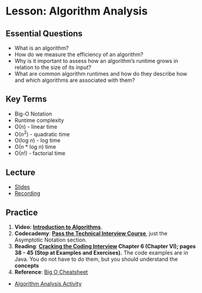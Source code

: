 # Lesson: Algorithm Analysis

## Essential Questions

- What is an algorithm?
- How do we measure the efficiency of an algorithm?
- Why is it important to assess how an algorithm’s runtime grows in relation to the size of its input?
- What are common algorithm runtimes and how do they describe how and which algorithms are associated with them?

## Key Terms

- Big-O Notation
- Runtime complexity
- O(_n_) - linear time
- O(_n_<sup>2</sup>) - quadratic time
- O(log _n_) - log time
- O(_n_ \* log _n_) time
- O(_n_!) - factorial time

## Lecture

- [Slides](https://docs.google.com/presentation/d/12Q1c4vNmCDz6AF4cdkyE4p3f1c7eQaaAtT3EnNmDGkg/edit?usp=sharing)
- [Recording](https://us02web.zoom.us/rec/share/x-Jo3x-VbCh3SiOxCodLFDHLHPDPWqKxleyK5fmY_HKZ9de_fyaqQt8kWCEi28SU.UfDiqevpPmrkfOAA)

## Practice

1. **Video: [Introduction to Algorithms](https://www.youtube.com/watch?v=rL8X2mlNHPM)**.
2. **Codecademy**: **[Pass the Technical Interview Course](https://www.codecademy.com/learn/paths/pass-the-technical-interview-with-javascript)**, just the Asymptotic Notation section.
3. **Reading**: **[Cracking the Coding Interview](<http://englishonlineclub.com/pdf/Cracking%20the%20Coding%20Interview%20-%20189%20Programming%20Questions%20and%20Solutions%20(6th%20Edition)%20[EnglishOnlineClub.com].pdf>) Chapter 6 (Chapter VI); pages 38 - 45 (Stop at Examples and Exercises).** The code examples are in Java. You do not have to do them, but you should understand the **concepts**
4. **Reference**: [Big O Cheatsheet](https://www.bigocheatsheet.com/)

- [Algorithm Analysis Activity](./practice/algorithm_exploration_activity.md)
